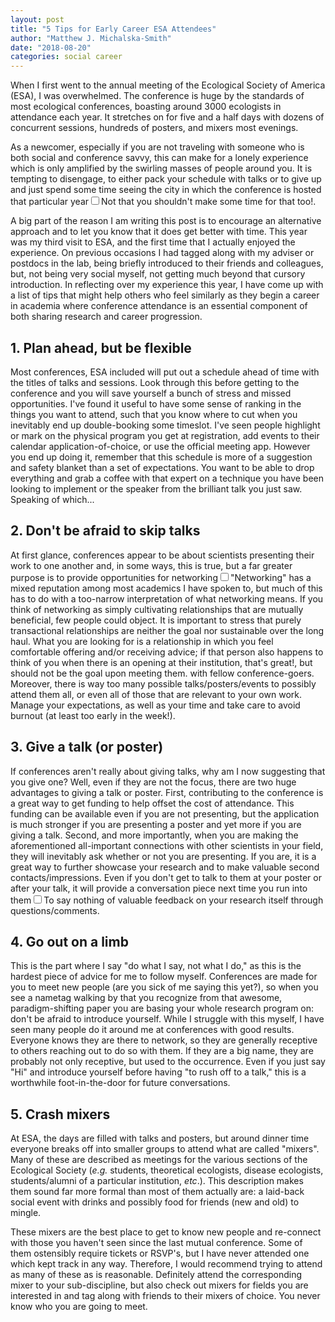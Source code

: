 ```yaml
---
layout: post
title: "5 Tips for Early Career ESA Attendees"
author: "Matthew J. Michalska-Smith"
date: "2018-08-20"
categories: social career
---
```


When I first went to the annual meeting of the Ecological Society of America
(ESA), I was overwhelmed. The conference is huge by the standards of most
ecological conferences, boasting around 3000 ecologists in attendance each
year. It stretches on for five and a half days with dozens of concurrent
sessions, hundreds of posters, and mixers most evenings.

As a newcomer, especially if you are not traveling with someone who is both
social and conference savvy, this can make for a lonely experience which is only
amplified by the swirling masses of people around you. It is tempting to
disengage, to either pack your schedule with talks or to give up and just spend
some time seeing the city in which the conference is hosted that particular
year<sup><label for="One" class="margin-toggle
sidenote-number"></label></sup><input type="checkbox" id="One"
class="margin-toggle" /><span class="sidenote">Not that you shouldn't make some
time for that too!</span>.

<!--more-->

A big part of the reason I am writing this post is to encourage an alternative
approach and to let you know that it does get better with time. This year was my
third visit to ESA, and the first time that I actually enjoyed the experience.
On previous occasions I had tagged along with my adviser or postdocs in the lab,
being briefly introduced to their friends and colleagues, but, not being very
social myself, not getting much beyond that cursory introduction. In reflecting
over my experience this year, I have come up with a list of tips that might help
others who feel similarly as they begin a career in academia where conference
attendance is an essential component of both sharing research and career
progression.

## 1. Plan ahead, but be flexible

Most conferences, ESA included will put out a schedule ahead of time with the titles of talks and sessions. Look through this before getting to the conference and you will save yourself a bunch of stress and missed opportunities. I've found it useful to have some sense of ranking in the things you want to attend, such that you know where to cut when you inevitably end up double-booking some timeslot. I've seen people highlight or mark on the physical program you get at registration, add events to their calendar application-of-choice, or use the official meeting app. However you end up doing it, remember that this schedule is more of a suggestion and safety blanket than a set of expectations. You want to be able to drop everything and grab a coffee with that expert on a technique you have been looking to implement or the speaker from the brilliant talk you just saw. Speaking of which...

## 2. Don't be afraid to skip talks

At first glance, conferences appear to be about scientists presenting their work
to one another and, in some ways, this is true, but a far greater purpose is to
provide opportunities for networking<sup><label for="Two" class="margin-toggle
sidenote-number"></label></sup><input type="checkbox" id="Two"
class="margin-toggle" /><span class="sidenote">"Networking" has a mixed
reputation among most academics I have spoken to, but much of this has to do
with a too-narrow interpretation of what networking means. If you think of
networking as simply cultivating relationships that are mutually beneficial, few
people could object. It is important to stress that purely transactional
relationships are neither the goal nor sustainable over the long haul. What you
are looking for is a relationship in which you feel comfortable offering and/or
receiving advice; if that person also happens to think of you when there is an
opening at their institution, that's great!, but should not be the goal upon
meeting them.</span> with fellow conference-goers. Moreover, there is way too
many possible talks/posters/events to possibly attend them all, or even all of
those that are relevant to your own work. Manage your expectations, as well as
your time and take care to avoid burnout (at least too early in the week!).

## 3. Give a talk (or poster)

If conferences aren't really about giving talks, why am I now suggesting that
you give one? Well, even if they are not the focus, there are two huge
advantages to giving a talk or poster. First, contributing to the conference is
a great way to get funding to help offset the cost of attendance. This funding
can be available even if you are not presenting, but the application is much
stronger if you are  presenting a poster and yet more if you are giving a talk.
Second, and more importantly, when you are making the aforementioned
all-important connections with other scientists in your field, they will
inevitably ask whether or not you are presenting. If you are, it is a great way
to further showcase your research and to make valuable second
contacts/impressions. Even if you don't get to talk to them at your poster or
after your talk, it will provide a conversation piece next time you run into
them<sup><label for="Three" class="margin-toggle
sidenote-number"></label></sup><input type="checkbox" id="Three"
class="margin-toggle" /><span class="sidenote">To say nothing of valuable
feedback on your research itself through questions/comments</span>.

## 4. Go out on a limb

This is the part where I say "do what I say, not what I do," as this is the
hardest piece of advice for me to follow myself. Conferences are made for you to
meet new people (are you sick of me saying this yet?), so when you see a nametag
walking by that you recognize from that awesome, paradigm-shifting paper you are
basing your whole research program on: don't be afraid to introduce yourself.
While I struggle with this myself, I have seen many people do it around me at
conferences with good results. Everyone knows they are there to network, so they
are generally receptive to others reaching out to do so with them. If they are a
big name, they are probably not only receptive, but used to the occurrence. Even
if you just say "Hi" and introduce yourself before having "to rush off to a
talk," this is a worthwhile foot-in-the-door for future conversations.

## 5. Crash mixers

At ESA, the days are filled with talks and posters, but around dinner time
everyone breaks off into smaller groups to attend what are called "mixers". Many
of these are described as meetings for the various sections of the Ecological
Society (*e.g.* students, theoretical ecologists, disease ecologists,
students/alumni of a particular institution, *etc*.). This description makes
them sound far more formal than most of them actually are: a laid-back social
event with drinks and possibly food for friends (new and old) to mingle.

These mixers are the best place to get to know new people and re-connect with
those you haven't seen since the last mutual conference. Some of them ostensibly
require tickets or RSVP's, but I have never attended one which kept track in any
way. Therefore, I would recommend trying to attend as many of these as is
reasonable. Definitely attend the corresponding mixer to your sub-discipline,
but also check out mixers for fields you are interested in and tag along with
friends to their mixers of choice. You never know who you are going to meet.

<!--

link: [text](url "label [optional]"

footnote: <sup><label for="One" class="margin-toggle
sidenote-number"></label></sup><input type="checkbox" id="One"
class="margin-toggle" /><span class="sidenote">footnote text</span>

-->
